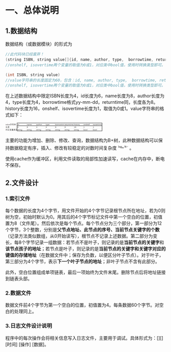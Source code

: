 # 一、总体说明

## 1.数据结构

数据结构（或数据模块）的形式为 

```c++
//此代码块已经废弃！ 
(string ISBN, string value[]{id, name, author, type,  borrowtime, returntime, history, onshelf, isovertime})
//onshelf, isovertime两个变量的取值为0或1，对应类中bool值，使用时转换类型即可。
```

```c++
(int ISBN, string value)
//value字符串的长度固定为60，包含：id, name, author, type,  borrowtime, returntime, history, onshelf, isovertime。
//onshelf, isovertime两个变量的取值为0或1，对应类中bool值，使用时转换类型即可。
```



​	在上述数据结构中限定ISBN长度为4，id长度为6，name长度为8，author长度为4，type长度为4，borrowtime格式yy-mm-dd，returntime同，长度各为8。history长度为16，onshelf、isovertime长度为1，取值为0或1。value字符串的格式如下：

![image-20201013090649894](./image-20201013090649894.png)



​	主要的功能为增加、删除、修改、查询，数据结构为B+树，此种数据结构可以保持数据稳定有序，插入、修改有较稳定的对数时间复杂度![image-20201012211813060](./image-20201012211813060.png)。

​	使用cache作为缓冲区，利用文件读取的局部性加速读写，cache在内存中，断电不保存。

## 2.文件设计

### 	1.索引文件

​	每个数据的长度为4个字节，用文件开始的4个字节记录根节点所在地址，若为0则树为空，初始时默认为0。用其后的4个字节标记文件中第一个空白的位置，初值置为8（文件尾）。然后依次是每个节点。每个节点分为三个部分，第一部分为12个字节，3个整数，分别是**父节点地址、此节点的序号、当前节点关键字的个数**（记录方法类似数组，从0开始读写），根节点不记录上述数据。第二部分为变长，每8个字节记录一组数据：若节点不是叶子，则记录的是**当前节点的关键字**和**该节点孩子的地址**；若节点是叶子，则记录的是**当前节点的关键字和关键字对应的键值的存储地址**（在数据文件中；保存为负数，以便区分叶子节点）。对于叶子，第三部分为4个字节，表示**下一个叶子节点的地址**；非叶子节点不含有此部分。

​	此外，空白位置组成单项链表，最后一项始终为文件末尾。删除节点后将地址链接到链表头部。

### 	2.数据文件

​	数据文件前4个字节为第一个空白的位置，初值置为4。每条数据60个字节。对空白的处理同上。	

### 3.日志文件设计说明

程序中的每次操作会将相关信息写入日志文件，主要用于调试。具体形式为：[][][时间] [操作] [数据]。

